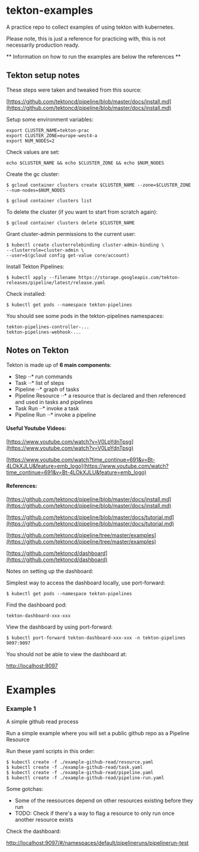 # tekton-examples

A practice repo to collect examples of using tekton with kubernetes.

Please note, this is just a reference for practicing with, this is not necessarily production ready.

** Information on how to run the examples are below the references **

## Tekton setup notes

These steps were taken and tweaked from this source:

[https://github.com/tektoncd/pipeline/blob/master/docs/install.md](https://github.com/tektoncd/pipeline/blob/master/docs/install.md)

Setup some environment variables:

    export CLUSTER_NAME=tekton-prac
    export CLUSTER_ZONE=europe-west4-a
    export NUM_NODES=2

Check values are set:

    echo $CLUSTER_NAME && echo $CLUSTER_ZONE && echo $NUM_NODES

Create the gc cluster:

    $ gcloud container clusters create $CLUSTER_NAME --zone=$CLUSTER_ZONE --num-nodes=$NUM_NODES

    $ gcloud container clusters list

To delete the cluster (if you want to start from scratch again):

    $ gcloud container clusters delete $CLUSTER_NAME

Grant cluster-admin permissions to the current user:

    $ kubectl create clusterrolebinding cluster-admin-binding \
    --clusterrole=cluster-admin \
    --user=$(gcloud config get-value core/account)

Install Tekton Pipelines:

    $ kubectl apply --filename https://storage.googleapis.com/tekton-releases/pipeline/latest/release.yaml

Check installed:

    $ kubectl get pods --namespace tekton-pipelines

You should see some pods in the tekton-pipelines namespaces:

    tekton-pipelines-controller-...
    tekton-pipelines-webhook-...



## Notes on Tekton

Tekton is made up of **6 main components**:

- Step 
⋅⋅* run commands
- Task 
⋅⋅* list of steps
- Pipeline 
⋅⋅* graph of tasks
- Pipeline Resource 
⋅⋅* a resource that is declared and then referenced and used in tasks and pipelines
- Task Run 
⋅⋅* invoke a task  
- Pipeline Run
⋅⋅* invoke a pipeline

#### Useful Youtube Videos:

[https://www.youtube.com/watch?v=V0LpYdnTpsg](https://www.youtube.com/watch?v=V0LpYdnTpsg)

[https://www.youtube.com/watch?time_continue=691&v=Bt-4LOkXJLU&feature=emb_logo](https://www.youtube.com/watch?time_continue=691&v=Bt-4LOkXJLU&feature=emb_logo)


#### References:

[https://github.com/tektoncd/pipeline/blob/master/docs/install.md](https://github.com/tektoncd/pipeline/blob/master/docs/install.md)

[https://github.com/tektoncd/pipeline/blob/master/docs/tutorial.md](https://github.com/tektoncd/pipeline/blob/master/docs/tutorial.md)

[https://github.com/tektoncd/pipeline/tree/master/examples](https://github.com/tektoncd/pipeline/tree/master/examples)

[https://github.com/tektoncd/dashboard](https://github.com/tektoncd/dashboard)

Notes on setting up the dashboard:

Simplest way to access the dashboard locally, use port-forward:

    $ kubectl get pods --namespace tekton-pipelines

Find the dashboard pod:

    tekton-dashboard-xxx-xxx

View the dashboard by using port-forward:

    $ kubectl port-forward tekton-dashboard-xxx-xxx -n tekton-pipelines  9097:9097

You should not be able to view the dashboard at:

[http://localhost:9097](http://localhost:9097)




# Examples

### Example 1

A simple github read process

Run a simple example where you will set a public github repo as a Pipeline Resource

Run these yaml scripts in this order:

    $ kubectl create -f ./example-github-read/resource.yaml
    $ kubectl create -f ./example-github-read/task.yaml
    $ kubectl create -f ./example-github-read/pipeline.yaml 
    $ kubectl create -f ./example-github-read/pipeline-run.yaml 

Some gotchas:

- Some of the reesources depend on other resources existing before they run
- TODO: Check if there's a way to flag a resource to only run once another resource exists

Check the dashboard:

[http://localhost:9097/#/namespaces/default/pipelineruns/pipelinerun-test](http://localhost:9097/#/namespaces/default/pipelineruns/pipelinerun-test)


